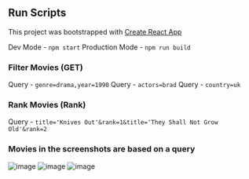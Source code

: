 ## Run Scripts
This project was bootstrapped with [Create React App](https://github.com/facebook/create-react-app)

Dev Mode - `npm start`
Production Mode - `npm run build`

### Filter Movies (GET)
 Query - `genre=drama,year=1990`
 Query - `actors=brad`
 Query - `country=uk`


### Rank Movies (Rank)
Query - `title='Knives Out'&rank=1&title='They Shall Not Grow Old'&rank=2`

### Movies in the screenshots are based on a query
![image](https://github.com/tmbalagan/react-movie-dashboard/assets/23442723/d2095e13-4161-4ad3-8dc5-c0812964480d)
![image](https://github.com/tmbalagan/react-movie-dashboard/assets/23442723/fc4381d9-2c74-493e-99c3-40bc62c9149c)
![image](https://github.com/tmbalagan/react-movie-dashboard/assets/23442723/58111a72-1492-4cb5-b9be-9643c4fd2239)




